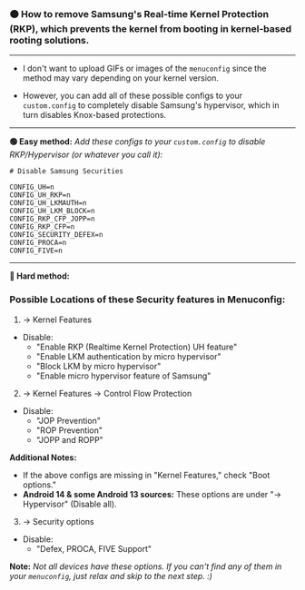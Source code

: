 ### 🟠 How to remove Samsung's Real-time Kernel Protection (RKP), which prevents the kernel from booting in kernel-based rooting solutions.

---

- I don't want to upload GIFs or images of the `menuconfig` since the method may vary depending on your kernel version.

- However, you can add all of these possible configs to your `custom.config` to completely disable Samsung's hypervisor, which in turn disables Knox-based protections.  

---

**🟢 Easy method:** *Add these configs to your `custom.config` to disable RKP/Hypervisor (or whatever you call it):*

```
# Disable Samsung Securities

CONFIG_UH=n
CONFIG_UH_RKP=n
CONFIG_UH_LKMAUTH=n
CONFIG_UH_LKM_BLOCK=n
CONFIG_RKP_CFP_JOPP=n
CONFIG_RKP_CFP=n
CONFIG_SECURITY_DEFEX=n
CONFIG_PROCA=n
CONFIG_FIVE=n

```
---

**🔴 Hard method:**

### Possible Locations of these Security features in Menuconfig:

01. → Kernel Features  
   - Disable:
     - "Enable RKP (Realtime Kernel Protection) UH feature"
     - "Enable LKM authentication by micro hypervisor"
     - "Block LKM by micro hypervisor"
     - "Enable micro hypervisor feature of Samsung"

02. → Kernel Features → Control Flow Protection  
   - Disable:
     - "JOP Prevention"
     - "ROP Prevention"
     - "JOPP and ROPP"

**Additional Notes:**  
   - If the above configs are missing in "Kernel Features," check "Boot options."
   - **Android 14 & some Android 13 sources:** These options are under "→ Hypervisor" (Disable all).

03. → Security options  
   - Disable:
     - "Defex, PROCA, FIVE Support"

**Note:** *Not all devices have these options. If you can't find any of them in your `menuconfig`, just relax and skip to the next step. :)*
